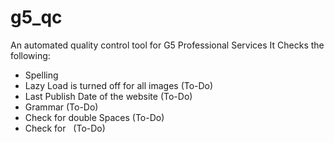 # g5_qc
An automated quality control tool for G5 Professional Services
It Checks the following: 
  - Spelling 
  - Lazy Load is turned off for all images (To-Do)
  - Last Publish Date of the website (To-Do)
  - Grammar (To-Do)
  - Check for double Spaces (To-Do)
  - Check for &nbsp; (To-Do)
